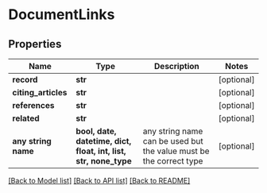 # DocumentLinks


## Properties
Name | Type | Description | Notes
------------ | ------------- | ------------- | -------------
**record** | **str** |  | [optional] 
**citing_articles** | **str** |  | [optional] 
**references** | **str** |  | [optional] 
**related** | **str** |  | [optional] 
**any string name** | **bool, date, datetime, dict, float, int, list, str, none_type** | any string name can be used but the value must be the correct type | [optional]

[[Back to Model list]](../README.md#documentation-for-models) [[Back to API list]](../README.md#documentation-for-api-endpoints) [[Back to README]](../README.md)


